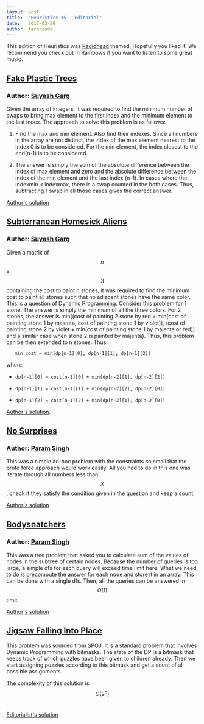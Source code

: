 ```yaml
---
layout: post
title:  "Heuristics #5 - Editorial"
date:   2017-03-29
author: ferbncode
---
```


This edition of Heuristics was [Radiohead](https://en.wikipedia.org/wiki/Radiohead) themed. Hopefully you liked it. We recommend you check out In Rainbows if you want to listen to some great music.

## [Fake Plastic Trees](https://www.hackerearth.com/problem/algorithm/fake-plastic-trees/)

### Author: [Suyash Garg](https://github.com/ferbncode)

Given the array of integers, it was required to find the minimum number of swaps to bring max element to the first index and the minimum element to the last index. The approach to solve this problem is as follows:

1. Find the max and min element. Also find their indexes. Since all numbers in the array are not distinct, the index of the max element nearest to the index 0 is to be considered. For the min element, the index closest to the end(n-1) is to be considered.

2. The answer is simply the sum of the absolute difference between the index of max element and zero and the absolute difference between the index of the min element and the last index (n-1). In cases where the indexmin < indexmax, there is a swap counted in the both cases. Thus, subtracting 1 swap in all those cases gives the correct answer.

[Author's solution](https://gist.github.com/ferbncode/2dc5b4391c14c7f9e1a064656129d722)


## [Subterranean Homesick Aliens](https://www.hackerearth.com/problem/algorithm/subterrenean-homesick-alien/)

### Author: [Suyash Garg](https://github.com/ferbncode)

Given a matrix of $$n$$x$$3$$ containing the cost to paint n stones, it was required to find the minimum cost to paint all stones such that no adjacent stones have the same color. This is a question of [Dynamic Programming](https://www.topcoder.com/community/data-science/data-science-tutorials/dynamic-programming-from-novice-to-advanced). Consider this problem for 1 stone. The answer is simply the minimum of all the three colors. For 2 stones, the answer is min((cost of painting 2 stone by red + min(cost of painting stone 1 by majenta, cost of painting stone 1 by violet)), (cost of painting stone 2 by violet + min(cost of painting stone 1 by majenta or red)) and a similar case when stone 2 is painted by majenta). Thus, this problem can be then extended to n stones. Thus:

```
   min_cost = min(dp[n-1][0], dp[n-1][1], dp[n-1][2])
```

where:

+  ```dp[n-1][0] = cost[n-1][0] + min(dp[n-2][1], dp[n-2][2])```

+  ```dp[n-1][1] = cost[n-1][1] + min(dp[n-2][2], dp[n-2][0])```

+  ```dp[n-1][2] = cost[n-1][2] + min(dp[n-2][1], dp[n-2][0])```


[Author's solution](https://gist.github.com/ferbncode/4bc06ef5d2d2c4a8f33e8106c7aaa7ca).

## [No Surprises](https://www.hackerearth.com/problem/algorithm/no-surprises/)

### Author: [Param Singh](https://github.com/paramsingh)

This was a simple ad-hoc problem with the constraints so small that the brute force approach would
work easily. All you had to do in this one was iterate through all numbers less than $$X$$, check if they satisfy the condition given in the question and keep a count.

[Author's solution](https://www.hackerearth.com/submission/7856306/)

## [Bodysnatchers](https://www.hackerearth.com/problem/algorithm/bodysnatchers/)

### Author: [Param Singh](https://github.com/paramsingh)

This was a tree problem that asked you to calculate sum of the values of nodes in the subtree of certain
nodes. Because the number of queries is too large, a simple dfs for each query will exceed time limit here.
What we need to do is precompute the answer for each node and store it in an array. This can be done with a single dfs. Then, all the queries can be answered in $$O(1)$$ time.

[Author's solution](https://www.hackerearth.com/submission/7856359/)

## [Jigsaw Falling Into Place](https://www.hackerearth.com/problem/algorithm/cheer-the-kids/)

This problem was sourced from [SPOJ](http://spoj.com/problems/ASSIGN). It is a standard problem  that involves Dynamic Programming with bitmasks. The state of the DP is a bitmask that keeps track of which puzzles have been given to children already. Then we start assigning puzzles according to this bitmask and get a count of all possible assignments.

The complexity of this solution is $$O(2^n)$$.

[Editorialist's solution](https://www.hackerearth.com/submission/7856504/)
